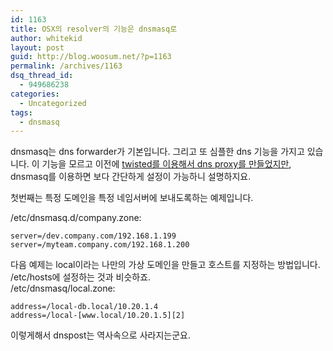 ```yaml
---
id: 1163
title: OSX의 resolver의 기능은 dnsmasq로
author: whitekid
layout: post
guid: http://blog.woosum.net/?p=1163
permalink: /archives/1163
dsq_thread_id:
  - 949686238
categories:
  - Uncategorized
tags:
  - dnsmasq
---
```

dnsmasq는 dns forwarder가 기본입니다. 그리고 또 심플한 dns 기능을 가지고 있습니다. 이 기능을 모르고 이전에 [twisted를 이용해서 dns proxy를 만들었지만][1], dnsmasq를 이용하면 보다 간단하게 설정이 가능하니 설명하지요.

첫번째는 특정 도메인을 특정 네임서버에 보내도록하는 예제입니다.

/etc/dnsmasq.d/company.zone:

    server=/dev.company.com/192.168.1.199  
    server=/myteam.company.com/192.168.1.200  

다음 예제는 local이라는 나만의 가상 도메인을 만들고 호스트를 지정하는 방법입니다. /etc/hosts에 설정하는 것과 비슷하죠.  
/etc/dnsmasq/local.zone:

    address=/local-db.local/10.20.1.4  
    address=/local-[www.local/10.20.1.5][2]  

이렇게해서 dnspost는 역사속으로 사라지는군요.

 [1]: http://blog.woosum.net/archives/1040
 [2]: http://www.local/10.20.1.5